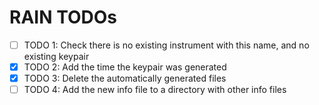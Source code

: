 # RAIN TODOs

- [ ] TODO 1: Check there is no existing instrument with this name, and no existing keypair
- [x] TODO 2: Add the time the keypair was generated
- [x] TODO 3: Delete the automatically generated files
- [ ] TODO 4: Add the new info file to a directory with other info files

